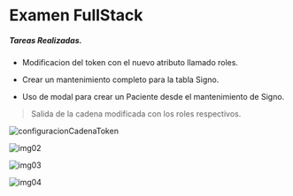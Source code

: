 # Examen FullStack

##### Tareas Realizadas. 

 - Modificacion del token con el nuevo atributo llamado roles.
* Crear un mantenimiento completo para la tabla Signo.
- Uso de modal para crear un Paciente desde el mantenimiento de Signo.

> Salida de la cadena modificada con los roles respectivos.

![configuracionCadenaToken](https://user-images.githubusercontent.com/5384490/56916206-fc6d7980-6a7d-11e9-8735-d69b07bf4b86.png)


![img02](https://user-images.githubusercontent.com/5384490/56916434-7998ee80-6a7e-11e9-92ca-264036b1c17d.png)

![img03](https://user-images.githubusercontent.com/5384490/56916441-7e5da280-6a7e-11e9-8e6d-b88e6303d059.png)

![img04](https://user-images.githubusercontent.com/5384490/56916454-81f12980-6a7e-11e9-8326-e271339217d2.png)
